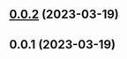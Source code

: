 ## [0.0.2](https://github.com/AkaraChen/react-components/compare/0.0.1...0.0.2) (2023-03-19)



## 0.0.1 (2023-03-19)



